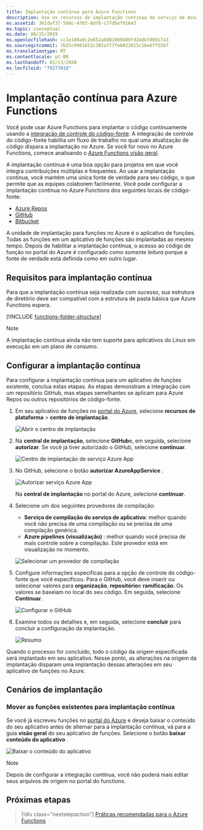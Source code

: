 ```yaml
---
title: Implantação contínua para Azure Functions
description: Use os recursos de implantação contínua do serviço de Azure App para publicar suas funções.
ms.assetid: 361daf37-598c-4703-8d78-c77dbef91643
ms.topic: conceptual
ms.date: 09/25/2019
ms.openlocfilehash: cc1e100a0c2e652ab081869409fd24dbf88017a3
ms.sourcegitcommit: 7b25c9981b52c385af77feb022825c1be6ff55bf
ms.translationtype: MT
ms.contentlocale: pt-BR
ms.lasthandoff: 03/13/2020
ms.locfileid: "79277018"
---
```

# <a name="continuous-deployment-for-azure-functions"></a>Implantação contínua para Azure Functions

Você pode usar Azure Functions para implantar o código continuamente usando a [integração de controle do código-fonte](functions-deployment-technologies.md#source-control). A integração de controle do código-fonte habilita um fluxo de trabalho no qual uma atualização de código dispara a implantação no Azure. Se você for novo no Azure Functions, comece analisando o [Azure Functions visão geral](functions-overview.md).

A implantação contínua é uma boa opção para projetos em que você integra contribuições múltiplas e frequentes. Ao usar a implantação contínua, você mantém uma única fonte de verdade para seu código, o que permite que as equipes colaborem facilmente. Você pode configurar a implantação contínua no Azure Functions dos seguintes locais de código-fonte:

* [Azure Repos](https://azure.microsoft.com/services/devops/repos/)
* [GitHub](https://github.com)
* [Bitbucket](https://bitbucket.org/)

A unidade de implantação para funções no Azure é o aplicativo de funções. Todas as funções em um aplicativo de funções são implantadas ao mesmo tempo. Depois de habilitar a implantação contínua, o acesso ao código de função no portal do Azure é configurado como *somente leitura* porque a fonte de verdade está definida como em outro lugar.

## <a name="requirements-for-continuous-deployment"></a>Requisitos para implantação contínua

Para que a implantação contínua seja realizada com sucesso, sua estrutura de diretório deve ser compatível com a estrutura de pasta básica que Azure Functions espera.

[!INCLUDE [functions-folder-structure](../../includes/functions-folder-structure.md)]

>[!NOTE]  
> A implantação contínua ainda não tem suporte para aplicativos do Linux em execução em um plano de consumo. 

## <a name="credentials"></a>Configurar a implantação contínua

Para configurar a implantação contínua para um aplicativo de funções existente, conclua estas etapas. As etapas demonstram a integração com um repositório GitHub, mas etapas semelhantes se aplicam para Azure Repos ou outros repositórios de código-fonte.

1. Em seu aplicativo de funções no [portal do Azure](https://portal.azure.com), selecione **recursos de plataforma** > **centro de implantação**.

    ![Abrir o centro de implantação](./media/functions-continuous-deployment/platform-features.png)

2. Na **central de implantação**, selecione **GitHub**e, em seguida, selecione **autorizar**. Se você já tiver autorizado o GitHub, selecione **continuar**. 

    ![Centro de implantação de serviço Azure App](./media/functions-continuous-deployment/github.png)

3. No GitHub, selecione o botão **autorizar AzureAppService** . 

    ![Autorizar serviço Azure App](./media/functions-continuous-deployment/authorize.png)
    
    Na **central de implantação** no portal do Azure, selecione **continuar**.

4. Selecione um dos seguintes provedores de compilação:

    * **Serviço de compilação do serviço de aplicativo**: melhor quando você não precisa de uma compilação ou se precisa de uma compilação genérica.
    * **Azure pipelines (visualização)** : melhor quando você precisa de mais controle sobre a compilação. Este provedor está em visualização no momento.

    ![Selecionar um provedor de compilação](./media/functions-continuous-deployment/build.png)

5. Configure informações específicas para a opção de controle do código-fonte que você especificou. Para o GitHub, você deve inserir ou selecionar valores para **organização**, **repositório**e **ramificação**. Os valores se baseiam no local do seu código. Em seguida, selecione **Continuar**.

    ![Configurar o GitHub](./media/functions-continuous-deployment/github-specifics.png)

6. Examine todos os detalhes e, em seguida, selecione **concluir** para concluir a configuração da implantação.

    ![Resumo](./media/functions-continuous-deployment/summary.png)

Quando o processo for concluído, todo o código da origem especificada será implantado em seu aplicativo. Nesse ponto, as alterações na origem da implantação disparam uma implantação dessas alterações em seu aplicativo de funções no Azure.

## <a name="deployment-scenarios"></a>Cenários de implantação

<a name="existing"></a>

### <a name="move-existing-functions-to-continuous-deployment"></a>Mover as funções existentes para implantação contínua

Se você já escreveu funções no [portal do Azure](https://portal.azure.com) e deseja baixar o conteúdo do seu aplicativo antes de alternar para a implantação contínua, vá para a guia **visão geral** do seu aplicativo de funções. Selecione o botão **baixar conteúdo do aplicativo** .

![Baixar o conteúdo do aplicativo](./media/functions-continuous-deployment/download.png)

> [!NOTE]
> Depois de configurar a integração contínua, você não poderá mais editar seus arquivos de origem no portal do functions.

## <a name="next-steps"></a>Próximas etapas

> [!div class="nextstepaction"]
> [Práticas recomendadas para o Azure Functions](functions-best-practices.md)
